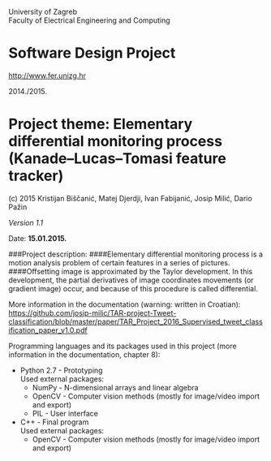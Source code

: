 University of Zagreb<br>
Faculty of Electrical Engineering and Computing

# Software Design Project

<a href="http://www.fer.unizg.hr">http://www.fer.unizg.hr</a>

2014./2015.

# Project theme: Elementary differential monitoring process (Kanade–Lucas–Tomasi feature tracker)


(c) 2015 Kristijan Biščanić, Matej Djerdji, Ivan Fabijanić, Josip Milić, Dario Pažin

*Version 1.1*

Date: **15.01.2015.**<br>

###Project description:
####Elementary differential monitoring process is a motion analysis problem of certain features in a series of pictures. 
####Offsetting image is approximated by the Taylor development. In this development, the partial derivatives of image coordinates movements (or gradient image) occur, and because of this procedure is called differential.

More information in the documentation (warning: written in Croatian): https://github.com/josip-milic/TAR-project-Tweet-classification/blob/master/paper/TAR_Project_2016_Supervised_tweet_classification_paper_v1.0.pdf


Programming languages and its packages used in this project (more information in the documentation, chapter 8):
<ul>
	<li>
		Python 2.7 - Prototyping<br/>
		Used external packages:
		<ul>
			<li>NumPy - N-dimensional arrays and linear algebra</li>
			<li>OpenCV - Computer vision methods (mostly for image/video import and export)</li>
			<li>PIL - User interface</li>
		</ul>
	</li>
	<li>
		C++ - Final program<br/>
		Used external packages:
		<ul>
			<li>OpenCV - Computer vision methods (mostly for image/video import and export)</li>
		</ul>
	</li>
</ul>
